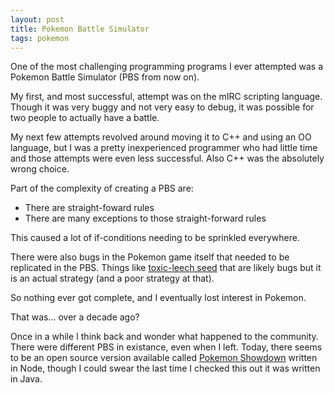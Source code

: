 ```yaml
---
layout: post
title: Pokemon Battle Simulator
tags: pokemon
---
```


One of the most challenging programming programs I ever attempted was a Pokemon Battle Simulator (PBS from now on).

My first, and most successful, attempt was on the mIRC scripting language. Though it was very buggy and not very easy to debug, it was possible for two people to actually have a battle.

My next few attempts revolved around moving it to C++ and using an OO language, but I was a pretty inexperienced programmer who had little time and those attempts were even less successful. Also C++ was the absolutely wrong choice.

Part of the complexity of creating a PBS are:

* There are straight-foward rules
* There are many exceptions to those straight-forward rules

This caused a lot of if-conditions needing to be sprinkled everywhere.

There were also bugs in the Pokemon game itself that needed to be replicated in the PBS. Things like [toxic-leech seed] that are likely bugs but it is an actual strategy (and a poor strategy at that).

So nothing ever got complete, and I eventually lost interest in Pokemon.

That was... over a decade ago?

Once in a while I think back and wonder what happened to the community. There were different PBS in existance, even when I left. Today, there seems to be an open source version available called [Pokemon Showdown] written in Node, though I could swear the last time I checked this out it was written in Java.

[toxic-leech seed]: http://www.smogon.com/forums/threads/toxic-leech-seed.48681/
[Pokemon Showdown]: https://github.com/Zarel/Pokemon-Showdown
